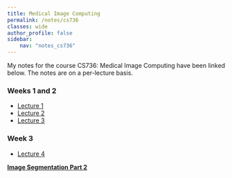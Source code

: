 ```yaml
---
title: Medical Image Computing
permalink: /notes/cs736
classes: wide
author_profile: false
sidebar:
    nav: "notes_cs736"
---
```

<script type="text/javascript" src="https://code.jquery.com/jquery-1.7.1.min.js"></script>

<script type="text/x-mathjax-config">
  MathJax.Hub.Config({
    tex2jax: {
      inlineMath: [ ['$','$'], ["\\(","\\)"] ],
      processEscapes: true
    }
  });
</script>
<script type="text/javascript" async src="https://cdnjs.cloudflare.com/ajax/libs/mathjax/2.7.5/latest.js?config=TeX-MML-AM_CHTML" async></script>


<!-- Notes Begin from here -->
My notes for the course CS736: Medical Image Computing have been linked below. The notes are on a per-lecture basis.

### Weeks 1 and 2
- [Lecture 1](/notes/cs736/Lec1)
- [Lecture 2](/notes/cs736/Lec2)
- [Lecture 3](/notes/cs736/Lec3)

### Week 3
- [Lecture 4](/notes/cs736/Lec4)


[**Image Segmentation Part 2**](/pdfs/CS736_img_segm.pdf)